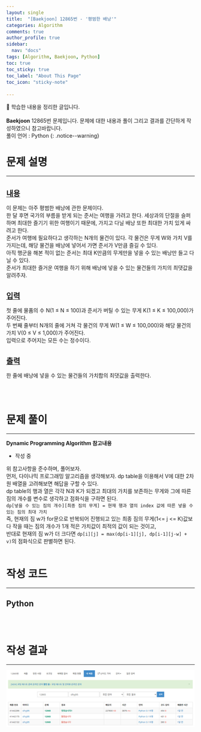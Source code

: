 ```yaml
---
layout: single
title:  "[Baekjoon] 12865번 - '평범한 배낭'" 
categories: Algorithm
comments: true
author_profile: true
sidebar:
  nav: "docs"
tags: [Algorithm, Baekjoon, Python]
toc: true
toc_sticky: true
toc_label: "About This Page"
toc_icon: "sticky-note"

---
```


📣 학습한 내용을 정리한 글입니다. <br>
<br>
**Baekjoon** 12865번 문제입니다. 문제에 대한 내용과 풀이 그리고 결과를 간단하게 작성하였으니 참고바랍니다.  
풀이 언어 : Python
{: .notice--warning}

# 문제 설명

---

<br>
<b><u><span style="font-size:20px">내용</span></u></b>

이 문제는 아주 평범한 배낭에 관한 문제이다.  
한 달 후면 국가의 부름을 받게 되는 준서는 여행을 가려고 한다. 세상과의 단절을 슬퍼하며 최대한 즐기기 위한 여행이기 때문에, 가지고 다닐 배낭 또한 최대한 가치 있게 싸려고 한다.  
준서가 여행에 필요하다고 생각하는 N개의 물건이 있다. 각 물건은 무게 W와 가치 V를 가지는데, 해당 물건을 배낭에 넣어서 가면 준서가 V만큼 즐길 수 있다.  
아직 행군을 해본 적이 없는 준서는 최대 K만큼의 무게만을 넣을 수 있는 배낭만 들고 다닐 수 있다.  
준서가 최대한 즐거운 여행을 하기 위해 배낭에 넣을 수 있는 물건들의 가치의 최댓값을 알려주자.

<br>
<b><u><span style="font-size:20px">입력</span></u></b>

첫 줄에 물품의 수 N(1 ≤ N ≤ 100)과 준서가 버틸 수 있는 무게 K(1 ≤ K ≤ 100,000)가 주어진다.  
두 번째 줄부터 N개의 줄에 거쳐 각 물건의 무게 W(1 ≤ W ≤ 100,000)와 해당 물건의 가치 V(0 ≤ V ≤ 1,000)가 주어진다.  
입력으로 주어지는 모든 수는 정수이다.

<br>
<b><u><span style="font-size:20px">출력</span></u></b>

한 줄에 배낭에 넣을 수 있는 물건들의 가치합의 최댓값을 출력한다.

<br>
<br>

# 문제 풀이

---

**Dynamic Programming Algorithm 참고내용**
- 작성 중  

위 참고사항을 준수하며, 풀어보자.<br>
먼저, 다이나믹 프로그래밍 알고리즘을 생각해보자. dp table을 이용해서 V에 대한 2차원 배열을 고려해보면 해답을 구할 수 있다.  
dp table의 행과 열은 각각 N과 K가 되겠고 최대의 가치를 보존하는 무게와 그에 따른 짐의 개수를 변수로 생각하고 점화식을 구하면 된다.  
`dp[넣을 수 있는 짐의 개수][최종 짐의 무게] = 현재 행과 열의 index 값에 따른 넣을 수 있는 짐의 최대 가치`  
즉, 현재의 짐 w가 for문으로 반복되어 진행되고 있는 최종 짐의 무게(1<= j <= K)값보다 작을 때는 짐의 개수가 1개 적은 가치값이 최적의 값이 되는 것이고,  
반대로 현재의 짐 w가 더 크다면 `dp[i][j] = max(dp[i-1][j], dp[i-1][j-w] + v)`의 점화식으로 판별하면 된다.
<br>
<br>

# 작성 코드

---

## Python

<script src="https://gist.github.com/easyoung-lee/d0684afc29a934a3527508a1c8653bd9.js"></script>

<br>
<br>

# 작성 결과

---

![제출결과](https://github.com/easyoung-lee/easyoung-lee.github.io/blob/6b2e0ca12c0caa1db20ab9b89d3bc64af6fef691/images/Algorithm/Baekjoon/Baekjoon-12865%EB%B2%88-%EA%B2%B0%EA%B3%BC.png)
